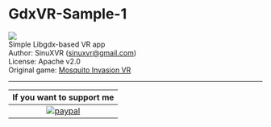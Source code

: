 # GdxVR-Sample-1
<img src="https://habrastorage.org/files/96a/166/968/96a16696860d4ac7a72452c672c5add2.png"/><br />
Simple Libgdx-based VR app<br />
Author: SinuXVR (sinuxvr@gmail.com)<br />
License: Apache v2.0<br />
Original game: [Mosquito Invasion VR](https://play.google.com/store/apps/details?id=com.sinux.mosquitoinvasion)
***
|If you want to support me|
|:-----------------------:|
|[![paypal](https://www.paypalobjects.com/en_US/i/btn/btn_donateCC_LG.gif)](https://www.paypal.me/sinuxvr)|

